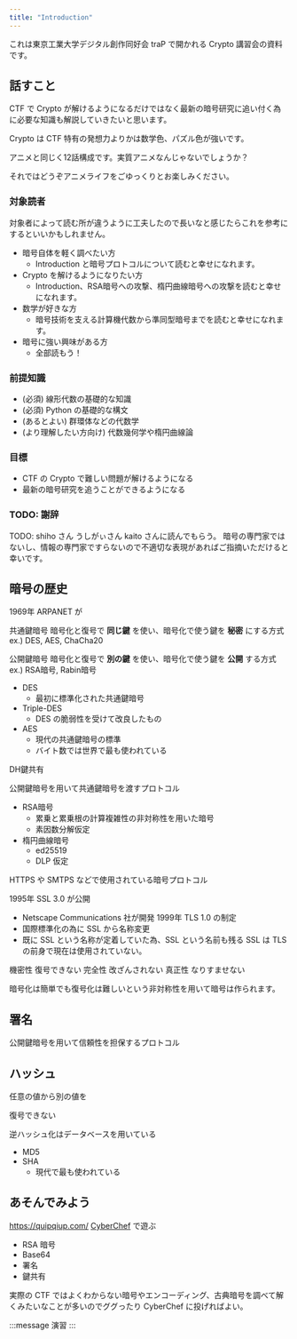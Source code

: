 ```yaml
---
title: "Introduction"
---
```


これは東京工業大学デジタル創作同好会 traP で開かれる Crypto 講習会の資料です。

## 話すこと
CTF で Crypto が解けるようになるだけではなく最新の暗号研究に追い付く為に必要な知識も解説していきたいと思います。

Crypto は CTF 特有の発想力よりかは数学色、パズル色が強いです。

アニメと同じく12話構成です。実質アニメなんじゃないでしょうか？

それではどうぞアニメライフをごゆっくりとお楽しみください。

### 対象読者
対象者によって読む所が違うように工夫したので長いなと感じたらこれを参考にするといいかもしれません。
- 暗号自体を軽く調べたい方
  - Introduction と暗号プロトコルについて読むと幸せになれます。
- Crypto を解けるようになりたい方
  - Introduction、RSA暗号への攻撃、楕円曲線暗号への攻撃を読むと幸せになれます。
- 数学が好きな方
  - 暗号技術を支える計算機代数から準同型暗号までを読むと幸せになれます。
- 暗号に強い興味がある方
  - 全部読もう！

### 前提知識
- (必須) 線形代数の基礎的な知識
- (必須) Python の基礎的な構文
- (あるとよい) 群環体などの代数学
- (より理解したい方向け) 代数幾何学や楕円曲線論

### 目標
- CTF の Crypto で難しい問題が解けるようになる
- 最新の暗号研究を追うことができるようになる

### TODO: 謝辞
TODO: shiho さん うしがぃさん kaito さんに読んでもらう。
暗号の専門家ではないし、情報の専門家ですらないので不適切な表現があればご指摘いただけると幸いです。

## 暗号の歴史

1969年 ARPANET が


共通鍵暗号
暗号化と復号で **同じ鍵** を使い、暗号化で使う鍵を **秘密** にする方式
ex.) DES, AES, ChaCha20

公開鍵暗号
暗号化と復号で **別の鍵** を使い、暗号化で使う鍵を **公開** する方式
ex.) RSA暗号, Rabin暗号

- DES
  - 最初に標準化された共通鍵暗号
- Triple-DES
  - DES の脆弱性を受けて改良したもの
- AES
  - 現代の共通鍵暗号の標準
  - バイト数では世界で最も使われている

DH鍵共有

公開鍵暗号を用いて共通鍵暗号を渡すプロトコル

- RSA暗号
  - 累乗と累乗根の計算複雑性の非対称性を用いた暗号
  - 素因数分解仮定
- 楕円曲線暗号
  - ed25519
  - DLP 仮定

HTTPS や SMTPS などで使用されている暗号プロトコル

1995年 SSL 3.0 が公開
- Netscape Communications 社が開発
1999年 TLS 1.0 の制定
- 国際標準化の為に SSL から名称変更
- 既に SSL という名称が定着していた為、SSL という名前も残る
SSL は TLS の前身で現在は使用されていない。

機密性 復号できない
完全性 改ざんされない
真正性 なりすませない

暗号化は簡単でも復号化は難しいという非対称性を用いて暗号は作られます。

## 署名
公開鍵暗号を用いて信頼性を担保するプロトコル

## ハッシュ
任意の値から別の値を

復号できない

逆ハッシュ化はデータベースを用いている

- MD5
- SHA
  - 現代で最も使われている

## あそんでみよう
https://quipqiup.com/
[CyberChef](https://gchq.github.io/CyberChef/) で遊ぶ

- RSA 暗号
- Base64
- 署名
- 鍵共有

実際の CTF ではよくわからない暗号やエンコーディング、古典暗号を調べて解くみたいなことが多いのでググったり CyberChef に投げればよい。

:::message
演習
:::

